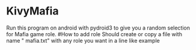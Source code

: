 # KivyMafia
Run this program on android with pydroid3 to give you a random selection for Mafia game role.
#How to add role
Should create or copy a file with name " mafia.txt" with any role you want in a line like example
